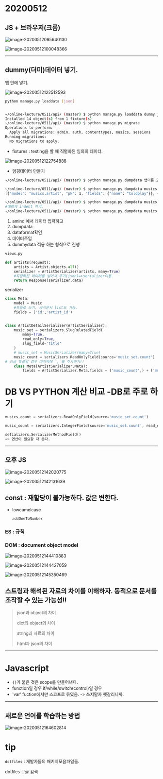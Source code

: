# 20200512

## JS  + 브라우저(크롬)

![image-20200512095640130](C:\Users\peach\AppData\Roaming\Typora\typora-user-images\image-20200512095640130.png)

![image-20200512100048366](C:\Users\peach\AppData\Roaming\Typora\typora-user-images\image-20200512100048366.png)

----

## dummy(더미)데이터 넣기.

앱 안에 넣기.

![image-20200512122512593](assets/image-20200512122512593.png)



```bash
python manage.py loaddata [json]


~/online-lecture/0511/api/ (master) $ python manage.py loaddata dummy.json
Installed 14 object(s) from 1 fixture(s)
~/online-lecture/0511/api/ (master) $ python manage.py migrate
Operations to perform:
  Apply all migrations: admin, auth, contenttypes, musics, sessions
Running migrations:
  No migrations to apply.


```

- fixtures :  testing을 할 때 직렬화된 임의의 데이터.

![image-20200512122754888](assets/image-20200512122754888.png)

- 덤핑데이터 만들기

```bash
~/online-lecture/0511/api/ (master) $ python manage.py dumpdata 앱이름.모델이름

~/online-lecture/0511/api/ (master) $ python manage.py dumpdata musics.artist
[{"model": "musics.artist", "pk": 1, "fields": {"name": "Coldplay"}}, {"model": "musics.artist", "pk": 2, "fields": {"name": "Maroon5"}}, {"model": "musics.artist", "pk": 3, "fields": {"name": "\uae40\uc11c\uc5f0"}}, {"model": "musics.artist", "pk": 4, "fields": {"name": "\uc7a5\uc9c0\uc601"}}, {"model": "musics.artist", "pk": 5, "fields": {"name": "\uac15\uc740\uc11c"}}]

~/online-lecture/0511/api/ (master) $ python manage.py dumpdata musics > dump.json
#예쁘게 indent 하기.
~/online-lecture/0511/api/ (master) $ python manage.py dumpdata musics --indent 2 > dump2.json


```

1. amind 에서 데이터 입력하고
2. dumpdata 
3. dataformat확인
4. 데이터주입
5. dummydata 적용 하는 형식으로 진행

```python
views.py

def artists(request):
    artists = Artist.objects.all()
    serializer = ArtistSerializer(artists, many=True)
    #직렬화된 데이터를 넣어서 주기(json)=>serializer이용.
    return Response(serializer.data)
```

serializer

```python
class Meta:
    model = Music
    #튜플로 쓰기. 공식문서 list도 가능.
    fields = ('id','artist_id')
    

class ArtistDetailSerializer(ArtistSerializer):
    music_set = serializers.SlugRelatedField(
        many=True,
        read_only=True,
        slug_field='title'
    )
    # music_set = MusicSerializer(many=True)
    music_count = serializers.ReadOnlyField(source='music_set.count')
# 싱글 튜플일 경우 마지막에 `,`를 추가하기!!
    class Meta(ArtistSerializer.Meta):
        fields = ArtistSerializer.Meta.fields + ('music_count',) + ('music_set',) 
```

# DB VS PYTHON 계산 비교 -DB로 주로 하기

```PYTHON
musics_count = serializers.ReadOnlyField(source='music_set.count')

music_count = serializers.IntegerField(source='music_set.count', read_only=True)

sefializers.SerializerMethodField() 
=> 연산이 필요할 때 쓴다.

```

--------------

## 오후 JS

![image-20200512142020775](assets/image-20200512142020775.png)



![image-20200512142131639](assets/image-20200512142131639.png)

## const : 재할당이 불가능하다. 값은 변한다.

- lowcamelcase

  ```
  addOneToNumber
  ```

### ES : 규칙



### DOM : document object model

![image-20200512144410883](assets/image-20200512144410883.png)

![image-20200512144427059](assets/image-20200512144427059.png)

![image-20200512145350469](assets/image-20200512145350469.png)



## 스트링과 해석된 자료의 차이를 이해하자. 동적으로 문서를 조작할 수 있는 가능성!!

> json과 object의 차이
>
> dict와 object의 차이
>
> string과 자료의 차이
>
> html과 json의 차이

---

# Javascript

- `{}`가 붙은 것은 scope를 만들어낸다.
- function일 경우 if/while/switch(control)일 경우
- 'var' fuction에서만 스코프로 묶였음. -> 쓰지말자 헷갈리니까.









----

## 새로운 언어를 학습하는 방법

![image-20200512164602814](assets/image-20200512164602814.png)



# tip

`dotfiles` : 개발자들의 패키지모음파일들.

dotfiles 구글 검색